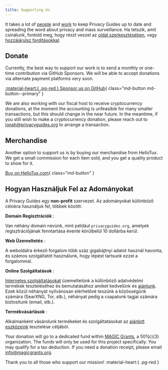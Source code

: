 ```yaml
---
title: Supporting Us
---
```


<!-- markdownlint-disable MD036 -->
It takes a lot of [people](contributors.md) and [work](https://github.com/privacyguides/privacyguides.org/pulse/monthly) to keep Privacy Guides up to date and spreading the word about privacy and mass surveillance. Ha tetszik, amit csinálunk, fontold meg, hogy részt veszel az [oldal szerkesztésében](https://github.com/privacyguides/privacyguides.org), vagy [hozzájárulsz fordításokkal](https://crowdin.com/project/privacyguides).

## Donate

Currently, the best way to support our work is to send a monthly or one-time contribution via GitHub Sponsors. We will be able to accept donations via alternate payment platforms very soon.

[:material-heart:{ .pg-red } Sponsor us on GitHub](https://github.com/sponsors/privacyguides){ class="md-button md-button--primary" }

We are also working with our fiscal host to receive cryptocurrency donations, at the moment the accounting is unfeasible for many smaller transactions, but this should change in the near future. In the meantime, if you still wish to make a cryptocurrency donation, please reach out to [jonah@privacyguides.org](mailto:jonah@privacyguides.org) to arrange a transaction.

## Merchandise

Another option to support us is by buying our merchandise from HelloTux. We get a small commission for each item sold, and you get a quality product to show for it.

[Buy on HelloTux.com](https://hellotux.com/privacyguides){ class="md-button" }

## Hogyan Használjuk Fel az Adományokat

A Privacy Guides egy **non-profit** szervezet. Az adományokat különböző célokra használjuk fel, többek között:

**Domain Regisztrációk**
:

Van néhány domain nevünk, mint például `privacyguides.org`, amelyek regisztrációjának fenntartása évente körülbelül 10 dollárba kerül.

**Web Üzemeltetés**
:

A weboldalra érkező forgalom több száz gigabájtnyi adatot használ havonta, és számos szolgáltatót használunk, hogy lépést tartsunk ezzel a forgalommal.

**Online Szolgáltatások**
:

[Internetes szolgáltatásokat](https://privacyguides.net) üzemeltetünk a különböző adatvédelmi termékek teszteléséhez és bemutatásához amiket kedvelünk és [ajánlunk](../tools.md). Ezek közül néhányat nyilvánosan elérhetővé teszünk a közösségünk számára (SearXNG, Tor, stb.), néhányat pedig a csapatunk tagjai számára biztosítunk (email, stb.).

**Termékvásárlások**
:

Alkalmanként vásárolunk termékeket és szolgáltatásokat az [ajánlott eszközeink](../tools.md) tesztelése céljából.

Your donation will go to a dedicated fund within [MAGIC Grants](https://magicgrants.org), a 501(c)(3) organization. The funds will only be used for this project specifically. You may qualify for a tax deduction. If you need a donation receipt, please email <info@magicgrants.org>.

Thank you to all those who support our mission! :material-heart:{ .pg-red }
